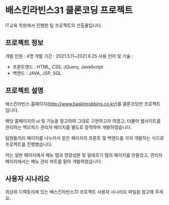 # 배스킨라빈스31 클론코딩 프로젝트

IT교육 학원에서 진행한 팀 프로젝트의 산출물입니다.

## 프로젝트 정보
개발 인원 : 4명
개발 기간 : 2021.5.11~2021.6.25
사용 언어 및 기술 :
- 프론트엔드 : HTML, CSS, JQuery, JavaScript
- 백엔드 : JAVA, JSP, SQL

## 프로젝트 설명
배스킨라빈스 홈페이지(http://www.baskinrobbins.co.kr/)를 클론코딩한 프로젝트입니다.

해당 홈페이지의 ui 및 기능을 참고하여 그대로 구현하고자 하였고, 더불어 웹사이트를 관리하는 백오피스 관리자 페이지를 별도로 창작하여 개발하였습니다.

팀원들끼리 페이지를 나누어서 맡은 페이지의 프론트 및 백엔드를 각자 개발하는 식으로 프로젝트를 진행했습니다.

저는 일반 페이지에서 메뉴 탭과 영양성분 및 알레르기 탭의 페이지를 만들었고, 관리자 페이지에서는 메뉴 관리 파트를 맡아 개발하였습니다.

## 사용자 시나리오
최상위 디렉토리에 있는 배스킨라빈스31 프로젝트 사용자 시나리오 파일을 참고해 주세요.
